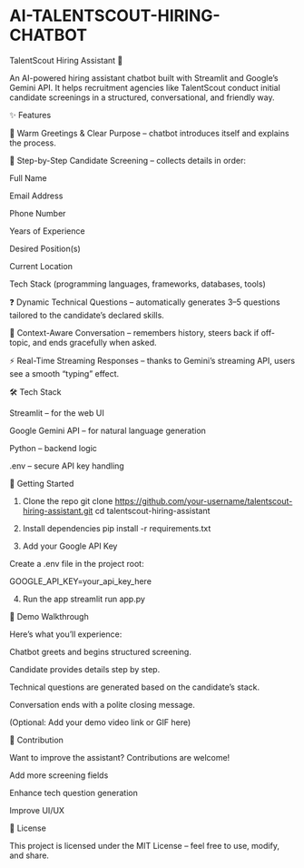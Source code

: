 # AI-TALENTSCOUT-HIRING-CHATBOT


TalentScout Hiring Assistant 🤖

An AI-powered hiring assistant chatbot built with Streamlit and Google’s Gemini API.
It helps recruitment agencies like TalentScout conduct initial candidate screenings in a structured, conversational, and friendly way.

✨ Features

👋 Warm Greetings & Clear Purpose – chatbot introduces itself and explains the process.

📝 Step-by-Step Candidate Screening – collects details in order:

Full Name

Email Address

Phone Number

Years of Experience

Desired Position(s)

Current Location

Tech Stack (programming languages, frameworks, databases, tools)

❓ Dynamic Technical Questions – automatically generates 3–5 questions tailored to the candidate’s declared skills.

🔄 Context-Aware Conversation – remembers history, steers back if off-topic, and ends gracefully when asked.

⚡ Real-Time Streaming Responses – thanks to Gemini’s streaming API, users see a smooth “typing” effect.

🛠️ Tech Stack

Streamlit
 – for the web UI

Google Gemini API
 – for natural language generation

Python – backend logic

.env – secure API key handling

🚀 Getting Started
1. Clone the repo
git clone https://github.com/your-username/talentscout-hiring-assistant.git
cd talentscout-hiring-assistant

2. Install dependencies
pip install -r requirements.txt

3. Add your Google API Key

Create a .env file in the project root:

GOOGLE_API_KEY=your_api_key_here

4. Run the app
streamlit run app.py

🎥 Demo Walkthrough

Here’s what you’ll experience:

Chatbot greets and begins structured screening.

Candidate provides details step by step.

Technical questions are generated based on the candidate’s stack.

Conversation ends with a polite closing message.

(Optional: Add your demo video link or GIF here)

🤝 Contribution

Want to improve the assistant? Contributions are welcome!

Add more screening fields

Enhance tech question generation

Improve UI/UX

📜 License

This project is licensed under the MIT License – feel free to use, modify, and share.
